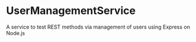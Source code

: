# UserManagementService
A service to test REST methods via management of users using Express on Node.js
